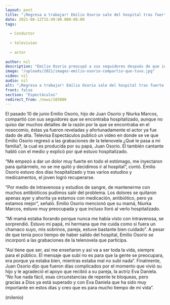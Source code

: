 ```yaml
---
layout: post
title: "¡Regresa a trabajar! Emilio Osorio sale del hospital tras fuerte dolor de estómago"
date: 2021-06-12T15:49:00.000-06:00
tags:
  
  - Conductor
  
  - television
  
  - actor
  
author: nil
description: "Emilio Osorio preocupó a sus seguidores después de que ingresó al hospital, afortunadamente ya salió y se incorporó a las grabaciones de la telenovela en la que participa."
image: "/uploads/2021/images-emilio-osorio-compartio-que-tuvo.jpg"
video: nil
audio: nil
alt: "¡Regresa a trabajar! Emilio Osorio sale del hospital tras fuerte dolor de estómago"
front: false
section: "Espectáculos"
redirect_from: /news/185000
---
```


El pasado 10 de junio Emilio Osorio, hijo de Juan Osorio y Niurka Marcos, compartió con sus seguidores que se encontraba hospitalizado, aunque no quiso dar muchos detalles de la razón por la que se encontraba en el nosocomio, éstas ya fueron reveladas y afortunadamente el actor ya fue dado de alta. 
Televisa Espectáculos publicó un video en donde se ve que Emilio Osorio regresó a las grabaciones de la telenovela ¿Qué le pasa a mi familia?, la cual es producida por su papá, Juan Osorio. El también cantante habló con el medio y explicó por qué estuvo hospitalizado. 

“Me empezó a dar un dolor muy fuerte en todo el estómago, me inyectaron para quitármelo, no se me quitó y decidimos ir al hospital”, contó. 
Emilio Osorio estuvo dos días hospitalizado y tras varios estudios y medicamentos, el joven logró recuperarse. 

“Por medio de intravenosa y estudios de sangre, de mantenerme con muchos antibióticos pudimos salir del problema. Los dolores se quitaron apenas ayer y ahorita ya estamos con medicación, antibiótico, pero ya estamos mejor”, señaló. 
Emilio Osorio mencionó que su mamá, Niurka Marcos, estuvo muy preocupada y que incluso lloró al verlo hospitalizado. 

“Mi mamá estaba llorando porque nunca me había visto con intravenosa, se sorprendió. Estuvo mi papá, mi hermana que me cuida como si fuera un chamaco suyo, mis sobrinos, pareja, estuve bastante bien cuidado”. A pesar de que tenía poco tiempo de haber salido del hospital, Emilio Osorio se incorporó a las grabaciones de la telenovela que participa. 

“Así tiene que ser, así me enseñaron y así va a ser toda la vida, siempre para el público. El mensaje que subí no es para que la gente se preocupara, era porque ya estaba bien, mientras estaba mal no subí nada”. 
Finalmente, Juan Osorio dijo que fueron días complicados por el momento que vivió su hijo y le agradeció el apoyo que recibió a su pareja, la actriz Eva Daniela. 
“No fue nada fácil, esas circunstancias de repente te bloqueas, pero gracias a Dios ya está superado y con Eva Daniela que ha sido muy importante en estos días y creo que es para mucho tiempo de mi vida”. 

(milenio)
